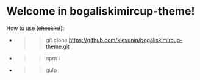 # Welcome in bogaliskimircup-theme!

How to use (~~checklist~~):

* >> git clone https://github.com/klevunin/bogaliskimircup-theme.git
* >> npm i
* >> gulp
